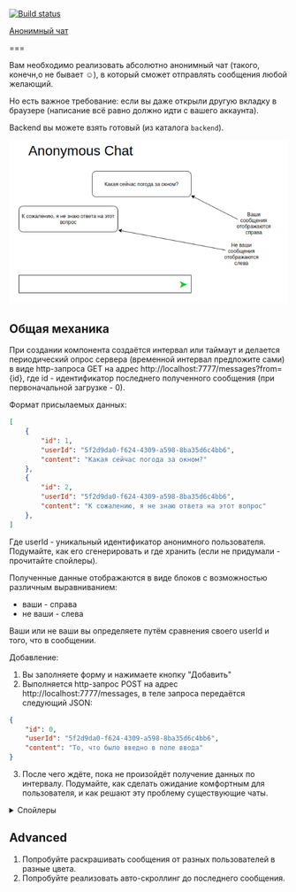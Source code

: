 [![Build status](https://ci.appveyor.com/api/projects/status/wdcvx498lr0y940w/branch/master?svg=true)](https://ci.appveyor.com/project/RebikHub/ra-lifecycle-chat/branch/master)

[Анонимный чат](https://rebikhub.github.io/ra-lifecycle-chat/)

===

Вам необходимо реализовать абсолютно анонимный чат (такого, конечн,о не бывает ☺), в который сможет отправлять сообщения любой желающий.

Но есть важное требование: если вы даже открыли другую вкладку в браузере (написание всё равно должно идти с вашего аккаунта).

Backend вы можете взять готовый (из каталога `backend`).

![Chat](./assets/chat.png)

## Общая механика

При создании компонента создаётся интервал или таймаут и делается периодический опрос сервера (временной интервал предложите сами) в виде http-запроса GET на адрес http://localhost:7777/messages?from={id}, где id - идентификатор последнего полученного сообщения (при первоначальной загрузке - 0).

Формат присылаемых данных:
```json
[
    {
        "id": 1,
        "userId": "5f2d9da0-f624-4309-a598-8ba35d6c4bb6",
        "content": "Какая сейчас погода за окном?"
    },
    {
        "id": 2,
        "userId": "5f2d9da0-f624-4309-a598-8ba35d6c4bb6",
        "content": "К сожалению, я не знаю ответа на этот вопрос"
    },
]
```
Где userId - уникальный идентификатор анонимного пользователя. Подумайте, как его сгенерировать и где хранить (если не придумали - прочитайте спойлеры).

Полученные данные отображаются в виде блоков с возможностью различным выравниванием:
* ваши - справа
* не ваши - слева

Ваши или не ваши вы определяете путём сравнения своего userId и того, что в сообщении.

Добавление:
1. Вы заполняете форму и нажимаете кнопку "Добавить"
1. Выполняется http-запрос POST на адрес http://localhost:7777/messages, в теле запроса передаётся следующий JSON:
```json
{
    "id": 0,
    "userId": "5f2d9da0-f624-4309-a598-8ba35d6c4bb6",
    "content": "То, что было введно в поле ввода"
}
```
3. После чего ждёте, пока не произойдёт получение данных по интервалу. Подумайте, как сделать ожидание комфортным для пользователя, и как решают эту проблему существующие чаты.

<details>
  <summary>Спойлеры</summary>
  
  Добиться уникальности "анонимов" можно просто записав в local/sessionStorage случайно сгенерированный id (nanoid, uuid). И использовать его для отправки и получения данных.

  Подумайте, какие уязвимости в безопасности создаёт подобная схема, и возможна ли отправка сообщений от лица другого пользователя?

  Подумайте над тем, как это можно предотвратить?
</details>

## Advanced

1. Попробуйте раскрашивать сообщения от разных пользователей в разные цвета.
1. Попробуйте реализовать авто-скроллинг до последнего сообщения.